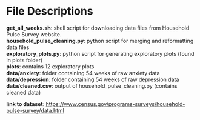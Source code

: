 # File Descriptions

__get_all_weeks.sh__: shell script for downloading data files from Household Pulse Survey website.   
__household_pulse_cleaning.py__: python script for merging and reformatting data files     
__exploratory_plots.py__: python script for generating exploratory plots (found in plots folder)   
__plots__: contains 12 exploratory plots     
__data/anxiety__: folder containing 54 weeks of raw anxiety data   
__data/depression__: folder containing 54 weeks of raw depression data  
__data/cleaned.csv__: output of household_pulse_cleaning.py (contains cleaned data)  

__link to dataset__: https://www.census.gov/programs-surveys/household-pulse-survey/data.html
